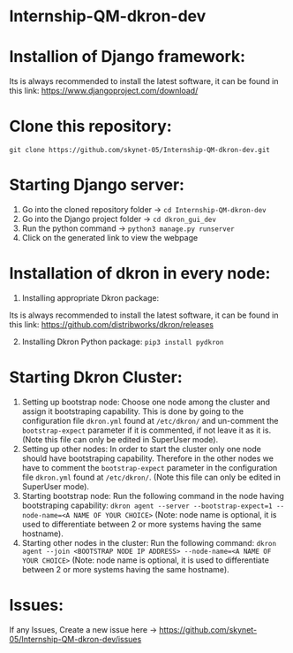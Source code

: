 # Internship-QM-dkron-dev

# Installion of Django framework:

Its is always recommended to install the latest software, it can be found in this link: https://www.djangoproject.com/download/

# Clone this repository:

`git clone https://github.com/skynet-05/Internship-QM-dkron-dev.git`

# Starting Django server:

1. Go into the cloned repository folder -> `cd Internship-QM-dkron-dev`
2. Go into the Django project folder -> `cd dkron_gui_dev`
3. Run the python command -> `python3 manage.py runserver`
4. Click on the generated link to view the webpage

# Installation of dkron in every node:

1. Installing appropriate Dkron package: 

Its is always recommended to install the latest software, it can be found in this link: https://github.com/distribworks/dkron/releases

2. Installing Dkron Python package: `pip3 install pydkron`

# Starting Dkron Cluster:

1. Setting up bootstrap node: Choose one node among the cluster and assign it bootstraping capability. This is done by going to the configuration file `dkron.yml` found at `/etc/dkron/` and un-comment the `bootstrap-expect` parameter if it is commented, if not leave it as it is. (Note this file can only be edited in SuperUser mode).
2. Setting up other nodes: In order to start the cluster only one node should have bootstraping capability. Therefore in the other nodes we have to comment the `bootstrap-expect` parameter in the configuration file `dkron.yml` found at `/etc/dkron/`. (Note this file can only be edited in SuperUser mode).
3. Starting bootstrap node: Run the following command in the node having bootstraping capability: `dkron agent --server --bootstrap-expect=1 --node-name=<A NAME OF YOUR CHOICE>` (Note: node name is optional, it is used to differentiate between 2 or more systems having the same hostname).
4. Starting other nodes in the cluster: Run the following command: `dkron agent --join <BOOTSTRAP NODE IP ADDRESS> --node-name=<A NAME OF YOUR CHOICE>` (Note: node name is optional, it is used to differentiate between 2 or more systems having the same hostname).


# Issues:

If any Issues, Create a new issue here -> https://github.com/skynet-05/Internship-QM-dkron-dev/issues
